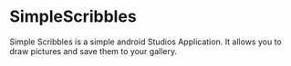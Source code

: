 # SimpleScribbles
Simple Scribbles is a simple android Studios Application. It allows you to draw pictures and save them to your gallery. 
